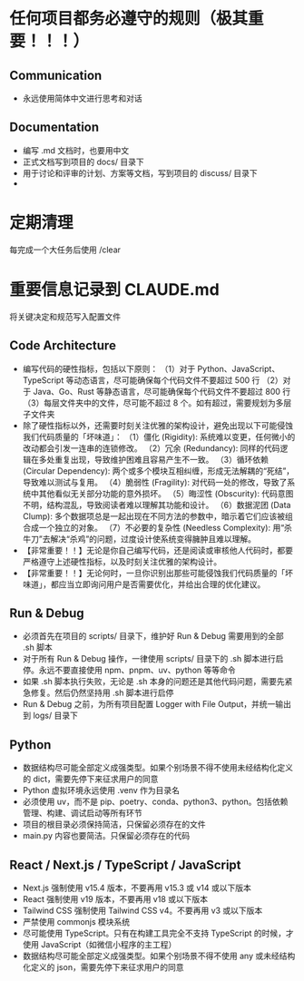 # 任何项目都务必遵守的规则（极其重要！！！）

## Communication

- 永远使用简体中文进行思考和对话

## Documentation

- 编写 .md 文档时，也要用中文
- 正式文档写到项目的 docs/ 目录下
- 用于讨论和评审的计划、方案等文档，写到项目的 discuss/ 目录下
- 

# 定期清理



每完成一个大任务后使用 /clear

# 重要信息记录到 CLAUDE.md

将关键决定和规范写入配置文件

## Code Architecture

- 编写代码的硬性指标，包括以下原则：
  （1）对于 Python、JavaScript、TypeScript 等动态语言，尽可能确保每个代码文件不要超过 500 行
  （2）对于 Java、Go、Rust 等静态语言，尽可能确保每个代码文件不要超过 800 行
  （3）每层文件夹中的文件，尽可能不超过 8 个。如有超过，需要规划为多层子文件夹
- 除了硬性指标以外，还需要时刻关注优雅的架构设计，避免出现以下可能侵蚀我们代码质量的「坏味道」：
  （1）僵化 (Rigidity): 系统难以变更，任何微小的改动都会引发一连串的连锁修改。
  （2）冗余 (Redundancy): 同样的代码逻辑在多处重复出现，导致维护困难且容易产生不一致。
  （3）循环依赖 (Circular Dependency): 两个或多个模块互相纠缠，形成无法解耦的“死结”，导致难以测试与复用。
  （4）脆弱性 (Fragility): 对代码一处的修改，导致了系统中其他看似无关部分功能的意外损坏。
  （5）晦涩性 (Obscurity): 代码意图不明，结构混乱，导致阅读者难以理解其功能和设计。
  （6）数据泥团 (Data Clump): 多个数据项总是一起出现在不同方法的参数中，暗示着它们应该被组合成一个独立的对象。
  （7）不必要的复杂性 (Needless Complexity): 用“杀牛刀”去解决“杀鸡”的问题，过度设计使系统变得臃肿且难以理解。
- 【非常重要！！】无论是你自己编写代码，还是阅读或审核他人代码时，都要严格遵守上述硬性指标，以及时刻关注优雅的架构设计。
- 【非常重要！！】无论何时，一旦你识别出那些可能侵蚀我们代码质量的「坏味道」，都应当立即询问用户是否需要优化，并给出合理的优化建议。

## Run & Debug

- 必须首先在项目的 scripts/ 目录下，维护好 Run & Debug 需要用到的全部 .sh 脚本
- 对于所有 Run & Debug 操作，一律使用 scripts/ 目录下的 .sh 脚本进行启停。永远不要直接使用 npm、pnpm、uv、python 等等命令
- 如果 .sh 脚本执行失败，无论是 .sh 本身的问题还是其他代码问题，需要先紧急修复。然后仍然坚持用 .sh 脚本进行启停
- Run & Debug 之前，为所有项目配置 Logger with File Output，并统一输出到 logs/ 目录下

## Python

- 数据结构尽可能全部定义成强类型。如果个别场景不得不使用未经结构化定义的 dict，需要先停下来征求用户的同意
- Python 虚拟环境永远使用 .venv 作为目录名
- 必须使用 uv，而不是 pip、poetry、conda、python3、python。包括依赖管理、构建、调试启动等所有环节
- 项目的根目录必须保持简洁，只保留必须存在的文件
- main.py 内容也要简洁。只保留必须存在的代码

## React / Next.js / TypeScript / JavaScript


- Next.js 强制使用 v15.4 版本，不要再用 v15.3 或 v14 或以下版本
- React 强制使用 v19 版本，不要再用 v18 或以下版本
- Tailwind CSS 强制使用 Tailwind CSS v4。不要再用 v3 或以下版本
- 严禁使用 commonjs 模块系统
- 尽可能使用 TypeScript。只有在构建工具完全不支持 TypeScript 的时候，才使用 JavaScript（如微信小程序的主工程）
- 数据结构尽可能全部定义成强类型。如果个别场景不得不使用 any 或未经结构化定义的 json，需要先停下来征求用户的同意
